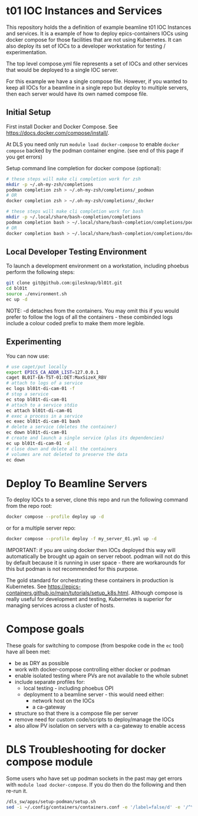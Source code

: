 # t01 IOC Instances and Services

This repository holds the a definition of example beamline t01 IOC Instances and services. It is a example of how to deploy epics-containers IOCs using docker compose for those facilities that are not using Kubernetes. It can also deploy its set of IOCs to a developer workstation for testing / experimentation.

The top level compose.yml file represents a set of IOCs and other services that would be deployed to a single IOC server.

For this example we have a single compose file. However, if you wanted to keep all IOCs for a beamline in a single repo but deploy to multiple servers, then each server would have its own named compose file.

## Initial Setup

First install Docker and Docker Compose. See https://docs.docker.com/compose/install/.

At DLS you need only run `module load docker-compose` to enable `docker compose` backed by the podman container engine. (see end of this page if you get errors)

Setup command line completion for docker compose (optional):
```bash
# these steps will make cli completion work for zsh
mkdir -p ~/.oh-my-zsh/completions
podman completion zsh > ~/.oh-my-zsh/completions/_podman
# OR
docker completion zsh > ~/.oh-my-zsh/completions/_docker

# these steps will make cli completion work for bash
mkdir -p ~/.local/share/bash-completion/completions
podman completion bash > ~/.local/share/bash-completion/completions/podman
# OR
docker completion bash > ~/.local/share/bash-completion/completions/docker
```

## Local Developer Testing Environment

To launch a development environment on a workstation, including phoebus perform the following steps:

```bash
git clone git@github.com:gilesknap/bl01t.git
cd bl01t
source ./environment.sh
ec up -d
```

NOTE: -d detaches from the containers. You may omit this if you would prefer to follow the logs of all the containers - these combinded logs include a colour coded prefix to make them more legible.


## Experimenting
You can now use:

```bash
# use caget/put locally
export EPICS_CA_ADDR_LIST=127.0.0.1
caget BL01T-EA-TST-01:DET:MaxSizeX_RBV
# attach to logs of a service
ec logs bl01t-di-cam-01 -f
# stop a service
ec stop bl01t-di-cam-01
# attach to a service stdio
ec attach bl01t-di-cam-01
# exec a process in a service
ec exec bl01t-di-cam-01 bash
# delete a service (deletes the container)
ec down bl01t-di-cam-01
# create and launch a single service (plus its dependencies)
ec up bl01t-di-cam-01 -d
# close down and delete all the containers
# volumes are not deleted to preserve the data
ec down
```

# Deploy To Beamline Servers
To deploy IOCs to a server, clone this repo and run the following command from the repo root:

```bash
docker compose --profile deploy up -d
```

or for a multiple server repo:
```bash
docker compose --profile deploy -f my_server_01.yml up -d
```

IMPORTANT: if you are using docker then IOCs deployed this way will automatically be brought up again on server reboot. podman will not do this by default because it is running in user space - there are workarounds for this but podman is not recommended for this purpose.

The gold standard for orchestrating these containers in production is Kubernetes. See https://epics-containers.github.io/main/tutorials/setup_k8s.html. Although compose is really useful for development and testing, Kubernetes is superior for managing services across a cluster of hosts.

# Compose goals

These goals for switching to compose (from bespoke code in the `ec` tool) have all been met:

- be as DRY as possible
- work with docker-compose controlling either docker or podman
- enable isolated testing where PVs are not available to the whole subnet
- include separate profiles for:
  - local testing - including phoebus OPI
  - deployment to a beamline server - this would need either:
    - network host on the IOCs
    - a ca-gateway
- structure so that there is a compose file per server
- remove need for custom code/scripts to deploy/manage the IOCs
- also allow PV isolation on servers with a ca-gateway to enable access

# DLS Troubleshooting for docker compose module

Some users who have set up podman sockets in the past may get errors with `module load docker-compose`. If you do then do the following and then re-run it.
```bash
/dls_sw/apps/setup-podman/setup.sh
sed -i ~/.config/containers/containers.conf -e '/label=false/d' -e '/^\[containers\]$/a label=false'
```
